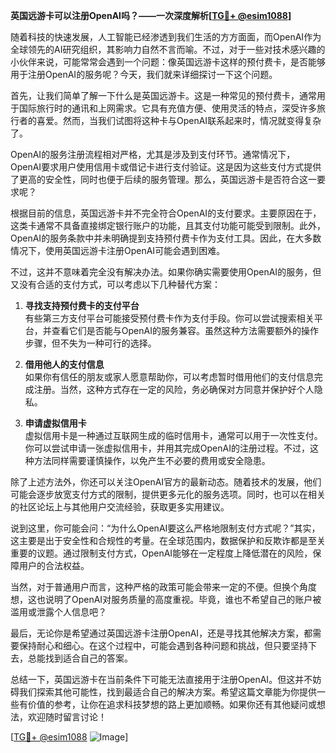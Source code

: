 **英国远游卡可以注册OpenAI吗？——一次深度解析[[TG💪+ @esim1088](https://t.me/s/esim1088)]**

随着科技的快速发展，人工智能已经渗透到我们生活的方方面面，而OpenAI作为全球领先的AI研究组织，其影响力自然不言而喻。不过，对于一些对技术感兴趣的小伙伴来说，可能常常会遇到一个问题：像英国远游卡这样的预付费卡，是否能够用于注册OpenAI的服务呢？今天，我们就来详细探讨一下这个问题。

首先，让我们简单了解一下什么是英国远游卡。这是一种常见的预付费卡，通常用于国际旅行时的通讯和上网需求。它具有充值方便、使用灵活的特点，深受许多旅行者的喜爱。然而，当我们试图将这种卡与OpenAI联系起来时，情况就变得复杂了。

OpenAI的服务注册流程相对严格，尤其是涉及到支付环节。通常情况下，OpenAI要求用户使用信用卡或借记卡进行支付验证。这是因为这些支付方式提供了更高的安全性，同时也便于后续的服务管理。那么，英国远游卡是否符合这一要求呢？

根据目前的信息，英国远游卡并不完全符合OpenAI的支付要求。主要原因在于，这类卡通常不具备直接绑定银行账户的功能，且其支付功能可能受到限制。此外，OpenAI的服务条款中并未明确提到支持预付费卡作为支付工具。因此，在大多数情况下，使用英国远游卡注册OpenAI可能会遇到困难。

不过，这并不意味着完全没有解决办法。如果你确实需要使用OpenAI的服务，但又没有合适的支付方式，可以考虑以下几种替代方案：

1. **寻找支持预付费卡的支付平台**  
   有些第三方支付平台可能接受预付费卡作为支付手段。你可以尝试搜索相关平台，并查看它们是否能与OpenAI的服务兼容。虽然这种方法需要额外的操作步骤，但不失为一种可行的选择。

2. **借用他人的支付信息**  
   如果你有信任的朋友或家人愿意帮助你，可以考虑暂时借用他们的支付信息完成注册。当然，这种方式存在一定的风险，务必确保对方同意并保护好个人隐私。

3. **申请虚拟信用卡**  
   虚拟信用卡是一种通过互联网生成的临时信用卡，通常可以用于一次性支付。你可以尝试申请一张虚拟信用卡，并用其完成OpenAI的注册过程。不过，这种方法同样需要谨慎操作，以免产生不必要的费用或安全隐患。

除了上述方法外，你还可以关注OpenAI官方的最新动态。随着技术的发展，他们可能会逐步放宽支付方式的限制，提供更多元化的服务选项。同时，也可以在相关的社区论坛上与其他用户交流经验，获取更多实用建议。

说到这里，你可能会问：“为什么OpenAI要这么严格地限制支付方式呢？”其实，这主要是出于安全性和合规性的考量。在全球范围内，数据保护和反欺诈都是至关重要的议题。通过限制支付方式，OpenAI能够在一定程度上降低潜在的风险，保障用户的合法权益。

当然，对于普通用户而言，这种严格的政策可能会带来一定的不便。但换个角度想，这也说明了OpenAI对服务质量的高度重视。毕竟，谁也不希望自己的账户被滥用或泄露个人信息吧？

最后，无论你是希望通过英国远游卡注册OpenAI，还是寻找其他解决方案，都需要保持耐心和细心。在这个过程中，可能会遇到各种问题和挑战，但只要坚持下去，总能找到适合自己的答案。

总结一下，英国远游卡在当前条件下可能无法直接用于注册OpenAI。但这并不妨碍我们探索其他可能性，找到最适合自己的解决方案。希望这篇文章能为你提供一些有价值的参考，让你在追求科技梦想的路上更加顺畅。如果你还有其他疑问或想法，欢迎随时留言讨论！

[[TG💪+ @esim1088](https://t.me/s/esim1088) ![Image](https://i.postimg.cc/4NQfJmqS/Snipaste-2025-05-13-00-14-12.png)]